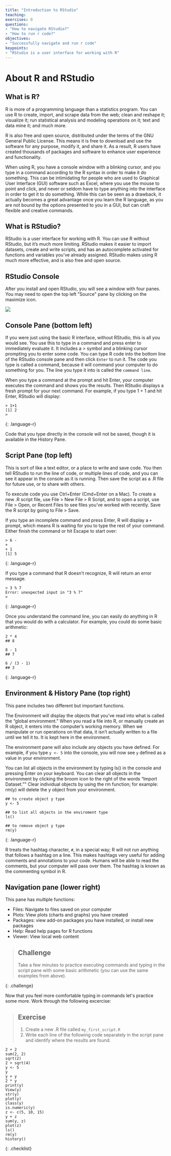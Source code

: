 ```yaml
---
title: "Introduction to RStudio"
teaching: 
exercises: 0
questions:
- "How to navigate RStudio?"
- "How to run r code?"
objectives:
- "Successfully navigate and run r code"
keypoints:
- "RStudio is a user interface for working with R"
---
```


# About R and RStudio

## What is R?
R is more of a programming language than a statistics program. You can use R to create, import, and scrape data from the web; clean and reshape it; visualize it; run statistical analysis and modeling operations on it; text and data mine it; and much more. 

R is also free and open source, distributed under the terms of the GNU General Public License. This means it is free to download and use the software for any purpose, modify it, and share it. As a result, R users have created thousands of packages and software to enhance user experience and functionality. 

When using R, you have a console window with a blinking cursor, and you type in a command according to the R syntax in order to make it do something. This can be intimidating for people who are used to Graphical User Interface (GUI) software such as Excel, where you use the mouse to point and click, and never or seldom have to type anything into the interface in order to get it to do something. While this can be seen as a drawback, it actually becomes a great advantage once you learn the R language, as you are not bound by the options presented to you in a GUI, but can craft flexible and creative commands.

## What is RStudio?
RStudio is a user interface for working with R. You can use R without RStudio, but it’s much more limiting. RStudio makes it easier to import datasets, create and write scripts, and has an autocomplete activated for functions and variables you’ve already assigned. RStudio makes using R much more effective, and is also free and open source.

## RStudio Console
After you install and open RStudio, you will see a window with four panes. You may need to open the top left "Source" pane by clicking on the maximize icon.

![](../fig/RStudio_capture.PNG)

## Console Pane (bottom left)
If you were just using the basic R interface, without RStudio, this is all you would see. You use this to type in a command and press enter to immediately evaluate it. It includes a > symbol and a blinking cursor prompting you to enter some code. You can type R code into the bottom line of the RStudio console pane and then click `Enter` to run it. The code you type is called a command, because it will command your computer to do something for you. The line you type it into is called the `command line`.

When you type a command at the prompt and hit Enter, your computer executes the command and shows you the results. Then RStudio displays a fresh prompt for your next command. For example, if you type 1 + 1 and hit Enter, RStudio will display:

~~~
> 1+1
[1] 2
>
~~~
{: .language-r}


Code that you type directly in the console will not be saved, though it is available in the History Pane. 

## Script Pane (top left)
This is sort of like a text editor, or a place to write and save code. You then tell RStudio to run the line of code, or multiple lines of code, and you can see it appear in the console as it is running. Then save the script as a .R file for future use, or to share with others. 

To execute code you use Ctrl+Enter (Cmd+Enter on a Mac). To create a new .R script file, use File > New File > R Script, and to open a script, use File > Open, or Recent Files to see files you’ve worked with recently. Save the R script by going to File > Save.

If you type an incomplete command and press Enter, R will display a `+` prompt, which means R is waiting for you to type the rest of your command. Either finish the command or hit Escape to start over:

~~~
> 6 -
+
+ 1
[1] 5
~~~
{: .language-r}


If you type a command that R doesn’t recognize, R will return an error message.

~~~
> 3 % 7
Error: unexpected input in "3 % 7"
>
~~~
{: .language-r}


Once you understand the command line, you can easily do anything in R that you would do with a calculator. For example, you could do some basic arithmetic:

~~~
2 * 4   
## 8

8 - 1   
## 7

6 / (3 - 1)   
## 3
~~~
{: .language-r}

## Environment & History Pane (top right)
This pane includes two different but important functions.

The Environment will display the objects that you’ve read into what is called the “global environment.” When you read a file into R, or manually create an R object, it enters into the computer’s working memory. When we manipulate or run operations on that data, it isn’t actually written to a file until we tell it to. It is kept here in the environment.

The environment pane will also include any objects you have defined. For example, if you type `y <- 5` into the console, you will now see `y` defined as a value in your environment.

You can list all objects in the environment by typing ls() in the console and pressing Enter on your keyboard. You can clear all objects in the environment by clicking the broom icon to the right of the words “Import Dataset.”" Clear individual objects by using the rm function; for example: rm(y) will delete the y object from your environment.

~~~
## to create object y type
y <- 5

## to list all objects in the enviroment type
ls()

## to remove object y type
rm(y)
~~~
{: .language-r}


R treats the hashtag character, `#`, in a special way; R will not run anything that follows a hashtag on a line. This makes hashtags very useful for adding comments and annotations to your code. Humans will be able to read the comments, but your computer will pass over them. The hashtag is known as the commenting symbol in R.

## Navigation pane (lower right)
This pane has multiple functions:

* Files: Navigate to files saved on your computer
* Plots: View plots (charts and graphs) you have created
* Packages: view add-on packages you have installed, or install new packages
* Help: Read help pages for R functions
* Viewer: View local web content

> ## Challenge
> Take a few minutes to practice executing commands and typing in the script pane with some basic arithmetic (you can use the same examples from above). 
>
{: .challenge}

Now that you feel more comfortable typing in commands let's practice some more. Work through the following excercise:

> ## Exercise
>
> 1. Create a new .R file called `my_first_script.R`
> 2. Write each line of the following code separately in the script pane and identify where the results are found.
>
~~~
2 + 2
sum(2, 2)
sqrt(2)
2 + sqrt(4)
y <- 5
y
y + y
2 * y
print(y)
View(y)
str(y)
plot(y)
class(y)
is.numeric(y)
z <- c(5, 10, 15)
y + z
sum(y, z)
plot(z)
ls()
rm(y)
history()
~~~
>
{: .checklist}
